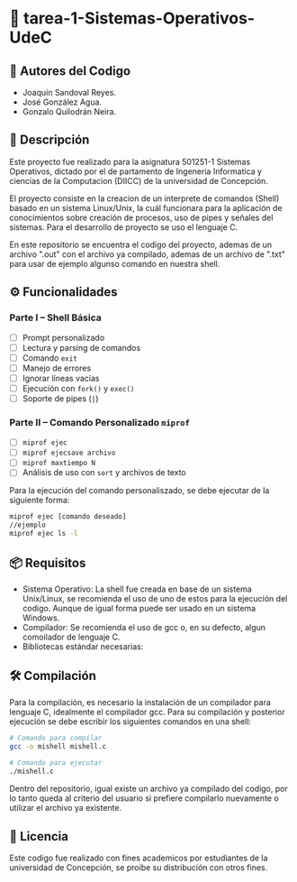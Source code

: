 # 🐚 tarea-1-Sistemas-Operativos-UdeC

## 👤 Autores del Codigo
- Joaquín Sandoval Reyes.
- José González Agua.
- Gonzalo Quilodrán Neira.

## 📌 Descripción
Este proyecto fue realizado para la asignatura 501251-1 Sistemas Operativos, dictado por el de partamento de 
Ingeneria Informatica y ciencias de la Computacion (DIICC) de la universidad de Concepción.

El proyecto consiste en la creacion de un interprete de comandos (Shell) basado en un sistema Linux/Unix,
la cuál funcionara para la aplicación de conocimientos sobre creación de procesos, uso de pipes y señales del sistemas. 
Para el desarrollo de proyecto se uso el lenguaje C.

En este repositorio se encuentra el codigo del proyecto, ademas de un archivo ".out" con el archivo ya compilado, ademas de un archivo de ".txt" 
para usar de ejemplo algunso comando en nuestra shell.


## ⚙️ Funcionalidades
### Parte I – Shell Básica
- [ ] Prompt personalizado
- [ ] Lectura y parsing de comandos
- [ ] Comando `exit`
- [ ] Manejo de errores
- [ ] Ignorar líneas vacías
- [ ] Ejecución con `fork()` y `exec()`
- [ ] Soporte de pipes (`|`)

### Parte II – Comando Personalizado `miprof`
- [ ] `miprof ejec`
- [ ] `miprof ejecsave archivo`
- [ ] `miprof maxtiempo N`
- [ ] Análisis de uso con `sort` y archivos de texto

Para la ejecución del comando personaliszado, se debe ejecutar de la siguiente forma:
```bash
miprof ejec [comando deseado]
//ejemplo 
miprof ejec ls -l
```
## 📦 Requisitos

- Sistema Operativo: La shell fue creada en base de un sistema Unix/Linux, se recomienda
el uso de uno de estos para la ejecución del codigo. Aunque de igual forma
puede ser usado en un sistema Windows.
- Compilador: Se recomienda el uso de gcc o, en su defecto, algun comoilador de lenguaje C. 
- Bibliotecas estándar necesarias:

## 🛠️ Compilación
Para la compilación, es necesario la instalación de un compilador para 
lenguaje C, idealmente el compilador gcc. Para su compilación y posterior 
ejecución se debe escribir los siguientes comandos en una shell:

```bash 
# Comando para compilar
gcc -o mishell mishell.c
 
# Comando para ejecutar
./mishell.c
```

Dentro del repositorio, igual existe un archivo ya compilado del codigo,
por lo tanto queda al criterio del usuario si prefiere compilarlo nuevamente
o utilizar el archivo ya existente.

## 📑 Licencia 
Este codigo fue realizado con fines academicos por estudiantes de la universidad de Concepción,
se proibe su distribución con otros fines.





